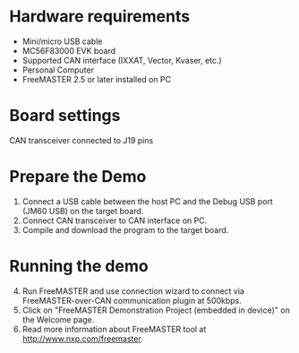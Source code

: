 Hardware requirements
=====================
- Mini/micro USB cable
- MC56F83000 EVK board
- Supported CAN interface (IXXAT, Vector, Kvaser, etc.)
- Personal Computer
- FreeMASTER 2.5 or later installed on PC

Board settings
============
CAN transceiver connected to J19 pins

Prepare the Demo
===============
1.  Connect a USB cable between the host PC and the Debug USB port (JM60 USB) on the target board.
2.  Connect CAN transceiver to CAN interface on PC.
3.  Compile and download the program to the target board.

Running the demo
================
4.  Run FreeMASTER and use connection wizard to connect via FreeMASTER-over-CAN communication plugin at 500kbps.
5.  Click on "FreeMASTER Demonstration Project (embedded in device)" on the Welcome page.
6.  Read more information about FreeMASTER tool at http://www.nxp.com/freemaster.
